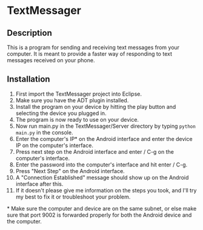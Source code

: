 TextMessager
============

## Description
This is a program for sending and receiving text messages from your computer. It is meant to provide a faster way of responding to text messages received on your phone.

## Installation
1. First import the TextMessager project into Eclipse.
2. Make sure you have the ADT plugin installed.
3. Install the program on your device by hitting the play button and selecting the device you plugged in.
4. The program is now ready to use on your device.
5. Now run main.py in the TextMessager/Server directory by typing `python main.py` in the console.
6. Enter the computer's IP* on the Android interface and enter the device IP on the computer's interface. 
7. Press next step on the Android interface and enter / C-g on the computer's interface.
8. Enter the password into the computer's interface and hit enter / C-g.
9. Press "Next Step" on the Android interface.
10. A "Connection Established" message should show up on the Android interface after this.
11. If it doesn't please give me information on the steps you took, and I'll try my best to fix it or troubleshoot your problem.

\* Make sure the computer and device are on the same subnet, or else make sure that port 9002 is forwarded properly for both the Android device and the computer.
